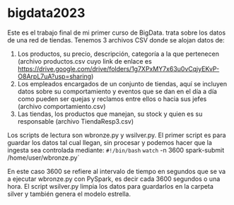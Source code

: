 # bigdata2023
Este es el trabajo final de mi primer curso de BigData. trata sobre los datos de una red de tiendas.
Tenemos 3 archivos CSV donde se alojan datos de:
1. Los productos, su precio, descripción, categoría a la que pertenecen (archivo productos.csv cuyo link de enlace es https://drive.google.com/drive/folders/1g7XPxMY7x63u0vCqjyEKvP-O8ArpL7uA?usp=sharing)
2. Los empleados encargados de un conjunto de tiendas, aquí se incluyen datos sobre su comportamiento y eventos que se dan en el día a día como pueden ser quejas y reclamos entre ellos o hacia sus jefes (archivo comportamiento.csv)
3. Las tiendas, los productos que manejan, su stock y quien es su responsable (archivo TiendaResp3.csv)

Los scripts de lectura son wbronze.py y wsilver.py. El primer script es para guardar los datos tal cual llegan, sin procesar y podemos hacer que la ingesta sea controlada mediante:
`#!/bin/bash`
`watch` -n 3600 spark-submit /home/user/wbronze.py`

En este caso 3600 se refiere al intervalo de tiempo en segundos que se va a  ejecutar wbronze.py con PySpark, es decir cada 3600 segundos o una hora.
El script wsilver.py limpia los datos para guardarlos en la carpeta silver y también genera el modelo estrella.

